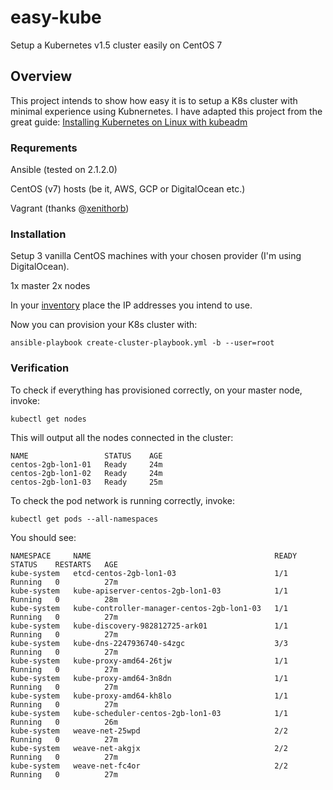 # easy-kube
Setup a Kubernetes v1.5 cluster easily on CentOS 7

## Overview

This project intends to show how easy it is to setup a K8s cluster with minimal experience using Kubnernetes. I have adapted this project from the great guide: [Installing Kubernetes on Linux with kubeadm](http://kubernetes.io/docs/getting-started-guides/kubeadm/)

### Requrements

Ansible (tested on 2.1.2.0)

CentOS (v7) hosts (be it, AWS, GCP or  DigitalOcean etc.)

Vagrant (thanks @[xenithorb](https://github.com/xenithorb))

### Installation

Setup 3 vanilla CentOS machines with your chosen provider (I'm using DigitalOcean).

1x master
2x nodes

In your [inventory](./inventories/main.ini) place the IP addresses you intend to use.

Now you can provision your K8s cluster with:

`ansible-playbook create-cluster-playbook.yml -b --user=root`

### Verification

To check if everything has provisioned correctly, on your master node, invoke:

`kubectl get nodes`

This will output all the nodes connected in the cluster:

```
NAME                 STATUS    AGE
centos-2gb-lon1-01   Ready     24m
centos-2gb-lon1-02   Ready     24m
centos-2gb-lon1-03   Ready     25m
```

To check the pod network is running correctly, invoke:

`kubectl get pods --all-namespaces`

You should see:

```
NAMESPACE     NAME                                         READY     STATUS    RESTARTS   AGE
kube-system   etcd-centos-2gb-lon1-03                      1/1       Running   0          27m
kube-system   kube-apiserver-centos-2gb-lon1-03            1/1       Running   0          28m
kube-system   kube-controller-manager-centos-2gb-lon1-03   1/1       Running   0          27m
kube-system   kube-discovery-982812725-ark01               1/1       Running   0          27m
kube-system   kube-dns-2247936740-s4zgc                    3/3       Running   0          27m
kube-system   kube-proxy-amd64-26tjw                       1/1       Running   0          27m
kube-system   kube-proxy-amd64-3n8dn                       1/1       Running   0          27m
kube-system   kube-proxy-amd64-kh8lo                       1/1       Running   0          27m
kube-system   kube-scheduler-centos-2gb-lon1-03            1/1       Running   0          26m
kube-system   weave-net-25wpd                              2/2       Running   0          27m
kube-system   weave-net-akgjx                              2/2       Running   0          27m
kube-system   weave-net-fc4or                              2/2       Running   0          27m
```
